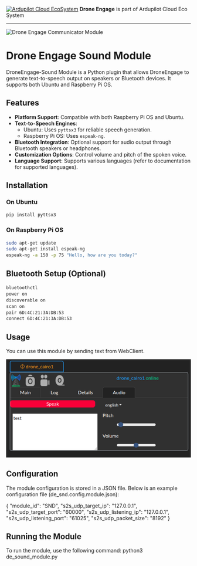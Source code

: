 [![Ardupilot Cloud EcoSystem](https://cloud.ardupilot.org/_static/ardupilot_logo.png "Ardupilot Cloud EcoSystem")](https://cloud.ardupilot.org "Ardupilot Cloud EcoSystem") **Drone Engage** is part of Ardupilot Cloud Eco System

------------

![Drone Engage Communicator Module](https://raw.githubusercontent.com/DroneEngage/droneengage_communication/master/resources/de_logo_title.png) 

# Drone Engage Sound Module

DroneEngage-Sound Module is a Python plugin that allows DroneEngage to generate text-to-speech output on speakers or Bluetooth devices. It supports both Ubuntu and Raspberry Pi OS.

## Features

- **Platform Support**: Compatible with both Raspberry Pi OS and Ubuntu.
- **Text-to-Speech Engines**:
  - Ubuntu: Uses `pyttsx3` for reliable speech generation.
  - Raspberry Pi OS: Uses `espeak-ng`.
- **Bluetooth Integration**: Optional support for audio output through Bluetooth speakers or headphones.
- **Customization Options**: Control volume and pitch of the spoken voice.
- **Language Support**: Supports various languages (refer to documentation for supported languages).

## Installation

### On Ubuntu

```sh
pip install pyttsx3
```

### On Raspberry Pi OS

```sh
sudo apt-get update
sudo apt-get install espeak-ng
espeak-ng -a 150 -p 75 "Hello, how are you today?"
```


## Bluetooth Setup (Optional)

```sh
bluetoothctl 
power on
discoverable on
scan on
pair 6D:4C:21:3A:DB:53
connect 6D:4C:21:3A:DB:53
```

## Usage

You can use this module by sending text from WebClient.

[![Sound Interface](https://raw.githubusercontent.com/DroneEngage/droneengage_sound_module/f12e6f30ec7e0ab805bde4034d5d60a340d9c114/resources/screen1.png "Sound Interface")](https://raw.githubusercontent.com/DroneEngage/droneengage_sound_module/f12e6f30ec7e0ab805bde4034d5d60a340d9c114/resources/screen1.png "Sound Interface")


## Configuration

The module configuration is stored in a JSON file. Below is an example configuration file (de_snd.config.module.json):

{
  "module_id": "SND",
  "s2s_udp_target_ip": "127.0.0.1",
  "s2s_udp_target_port": "60000",
  "s2s_udp_listening_ip": "127.0.0.1",
  "s2s_udp_listening_port": "61025",
  "s2s_udp_packet_size": "8192"
}


## Running the Module
To run the module, use the following command:
python3 de_sound_module.py



